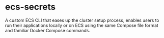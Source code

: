 # ecs-secrets
A custom ECS CLI that eases up the cluster setup process, enables users to run their applications locally or on ECS using the same Compose file format and familiar Docker Compose commands. 
